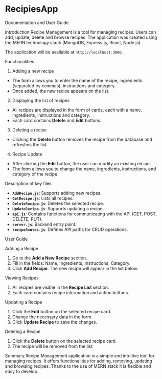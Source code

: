 # RecipiesApp
Documentation and User Guide

Introduction
Recipe Management is a tool for managing recipes. Users can add, update, delete and browse recipes. The application was created using the MERN technology stack (MongoDB, Express.js, React, Node.js).

The application will be available at `http://localhost:3000`.

Functionalities

1. Adding a new recipe
- The form allows you to enter the name of the recipe, ingredients (separated by commas), instructions and category.
- Once added, the new recipe appears on the list.

2. Displaying the list of recipes
- All recipes are displayed in the form of cards, each with a name, ingredients, instructions and category.
- Each card contains **Delete** and **Edit** buttons.

3. Deleting a recipe
- Clicking the **Delete** button removes the recipe from the database and refreshes the list.

4. Recipe Update
- After clicking the **Edit** button, the user can modify an existing recipe.
- The form allows you to change the name, ingredients, instructions, and category of the recipe.

Description of key files
- **`AddRecipe.js`**: Supports adding new recipes.
- **`GetRecipe.js`**: Lists all recipes.
- **`DeleteRecipe.js`**: Deletes the selected recipe.
- **`UpdateRecipe.js`**: Supports updating a recipe.
- **`api.js`**: Contains functions for communicating with the API (GET, POST, DELETE, PUT).
- **`server.js`**: Backend entry point.
- **`recipeRoutes.js`**: Defines API paths for CRUD operations.

User Guide

Adding a Recipe
1. Go to the **Add a New Recipe** section.
2. Fill in the fields: Name, Ingredients, Instructions, Category.
3. Click **Add Recipe**. The new recipe will appear in the list below.

Viewing Recipes
1. All recipes are visible in the **Recipe List** section.
2. Each card contains recipe information and action buttons.

Updating a Recipe
1. Click the **Edit** button on the selected recipe card.
2. Change the necessary data in the form.
3. Click **Update Recipe** to save the changes.

Deleting a Recipe
1. Click the **Delete** button on the selected recipe card.
2. The recipe will be removed from the list.

Summary
Recipe Management application is a simple and intuitive tool for managing recipes. It offers functionalities for adding, removing, updating and browsing recipes. Thanks to the use of MERN stack it is flexible and easy to develop.
